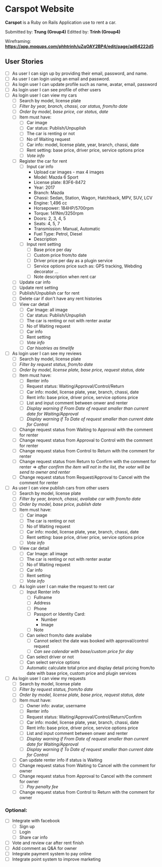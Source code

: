 # Carspot Website

**Carspot** is a Ruby on Rails Application use to rent a car.

Submitted by: **Trung (Group4)**
Editted by: **Trinh (Group4)**

Wireframing: **https://app.moqups.com/phhtrinh/uZqOAY2BP4/edit/page/ad64222d5**

## User Stories
* [ ] As user I can sign up by providing their email, password, and name.
* [ ] As user I can login using an email and password.
* [ ] As login user I can update profile such as name, avatar, email, password
* [ ] As login user I can see profile of other users
* [ ] As login user I can view my cars
    * [ ] Search by model, license plate
    * [ ] *Filter by year, branch, chassi, car status, from/to date*
    * [ ] *Order by model, base price, car status, date*
    * [ ] Item must have:
        * [ ] Car image
        * [ ] Car status: Publish/Unpuplish
        * [ ] The car is renting or not
        * [ ] No of Waiting request
        * [ ] Car info: model, license plate, year, branch, chassi, date
        * [ ] Rent setting: base price, driver price, service options price
        * [ ] *Vote info*
    * [ ] Register the car for rent
        * [ ] Input car info
            * Upload car images - max 4 images
            * Model: Mazda 6 Sport
            * License plate: 83F6-8472
            * Year: 2017
            * Branch: Mazda
            * Chassi: Sedan, Station, Wagon, Hatchback, MPV, SUV, LCV
            * Engine: 1,496 cc
            * Horsepower: 184HP/5700rpm
            * Torque: 141Nm/3250rpm
            * Doors: 2, 3, 4, 5
            * Seats: 4, 5, 7
            * Transmission: Manual, Automatic
            * Fuel Type: Petrol, Diesel
            * Description
        * [ ] Input rent setting
            * [ ] Base price per day
            * [ ] Custom price from/to date
            * [ ] Driver price per day as a plugin service
            * [ ] Service options price such as: GPS tracking, Webding decorator ...
            * [ ] Note description when rent car
    * [ ] Update car info
    * [ ] Update rent setting
    * [ ] Publish/Unpublish car for rent
    * [ ] Delete car if don't have any rent histories
    * [ ] View car detail
        * [ ] Car Image: all image
        * [ ] Car status: Publish/Unpuplish
        * [ ] The car is renting or not with renter avatar
        * [ ] No of Waiting request
        * [ ] Car info
        * [ ] Rent setting
        * [ ] *Vote info*
        * [ ] *Car hisotries as timelife*
* [ ] As login user I can see my reviews
    * [ ] Search by model, license plate
    * [ ] *Filter by request status, from/to date*
    * [ ] *Order by model, license plate, base price, request status, date*
    * [ ] Item must have:
        * [ ] Renter info
        * [ ] Request status: Waiting/Approval/Control/Return
        * [ ] Car info: model, license plate, year, branch, chassi, date
        * [ ] Rent info: base price, driver price, service options price
        * [ ] List and input comment between onwer and renter
        * [ ] *Display warning if From Date of request smaller than current date for Waiting/Approval*
        * [ ] *Display warning if To Date of request smaller than current date for Control*
    * [ ] Change request status from Waiting to Approval with the comment for renter
    * [ ] Change request status from Approval to Control with the comment for renter
    * [ ] Change request status from Control to Return with the comment for renter
    * [ ] Change request status from Return to Confirm with the comment for renter => *after confirm the item will not in the list, the voter will be send to owner and renter*
    * [ ] Change request status from Request/Approval to Cancel with the comment for renter
* [ ] As user I can view publish cars from other users
    * [ ] Search by model, license plate
    * [ ] *Filter by year, branch, chassi, availabe car with from/to date*
    * [ ] *Order by model, base price, publish date*
    * [ ] Item must have:
        * [ ] Car image
        * [ ] The car is renting or not
        * [ ] No of Waiting request
        * [ ] Car info: model, license plate, year, branch, chassi, date
        * [ ] Rent setting: base price, driver price, service options price
        * [ ] *Vote info*
    * [ ] View car detail
        * [ ] Car Image: all image
        * [ ] The car is renting or not with renter avatar
        * [ ] No of Waiting request
        * [ ] Car info
        * [ ] Rent setting
        * [ ] *Vote info*
    * [ ] As login user I can make the request to rent car
        * [ ] Input Renter info
            * [ ] Fullname
            * [ ] Address
            * [ ] Phone
            * [ ] Passport or Identity Card:
                * Number
                * Image
            * [ ] Note
        * [ ] Can select from/to date availabe
            * [ ] Cannot select the date was booked with approval/control request
            * [ ] *Can see calendar with base/custom price for day*
        * [ ] Can select driver or not
        * [ ] Can select service options
        * [ ] Automatic calculate total price and display detail pricing from/to date with base price, custom price and plugin services

* [ ] As login user I can view my requests
    * [ ] Search by model, license plate
    * [ ] *Filter by request status, from/to date*
    * [ ] *Order by model, license plate, base price, request status, date*
    * [ ] Item must have:
        * [ ] Owner info: avatar, username
        * [ ] Renter info
        * [ ] Request status: Waiting/Approval/Control/Return/Confirm
        * [ ] Car info: model, license plate, year, branch, chassi, date
        * [ ] Rent info: base price, driver price, service options price
        * [ ] List and input comment between onwer and renter
        * [ ] *Display warning if From Date of request smaller than current date for Waiting/Approval*
        * [ ] *Display warning if To Date of request smaller than current date for Control*
    * [ ] Can update renter info if status is Waiting
    * [ ] Change request status from Waiting to Cancel with the comment for owner
    * [ ] Change request status from Approval to Cancel with the comment for owner
        * [ ] *Pay penalty fee*
    * [ ] Change request status from Control to Return with the comment for owner
### Optional:
* [ ] Integrate with facebook
    * [ ] Sign up
    * [ ] Login
    * [ ] Share car info
* [ ] Vote and review car after rent finish
* [ ] Add comment as Q&A for owner
* [ ] Integrate payment system to pay online
* [ ] Integrate point system to improve marketing
